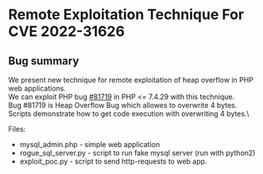 # Remote Exploitation Technique For CVE 2022-31626

## Bug summary

We present new technique for remote exploitation of heap overflow in PHP web applications.\
We can exploit PHP bug [#81719](https://bugs.php.net/bug.php?id=81719) in PHP <= 7.4.29 with this technique.\
Bug #81719 is Heap Overflow Bug which allowes to overwrite 4 bytes.\
Scripts demonstrate how to get code execution with overwriting 4 bytes.\

Files: 
- mysql_admin.php - simple web application
- rogue_sql_server.py - script to run fake mysql server  (run with python2)
- exploit_poc.py - script to send http-requests to web app.